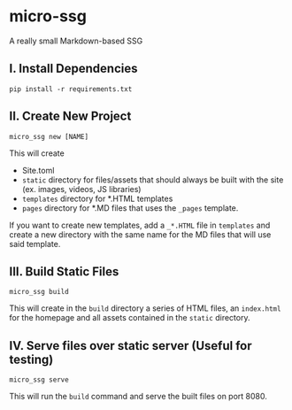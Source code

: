 # micro-ssg
A really small Markdown-based SSG

## I. Install Dependencies

`pip install -r requirements.txt`

## II. Create New Project

`micro_ssg new [NAME]` 

This will create 
- Site.toml
- `static` directory for files/assets that should always be built with the site (ex. images, videos, JS libraries)
- `templates` directory for *.HTML templates
- `pages` directory for *.MD files that uses the `_pages` template.

If you want to create new templates, add a `_*.HTML` file in `templates` and create a new directory with the same name for the MD files that will use said template.

## III. Build Static Files

`micro_ssg build`

This will create in the `build` directory a series of HTML files, an `index.html` for the homepage and all assets contained in the `static` directory.

## IV. Serve files over static server (Useful for testing)

`micro_ssg serve`

This will run the `build` command and serve the built files on port 8080.
